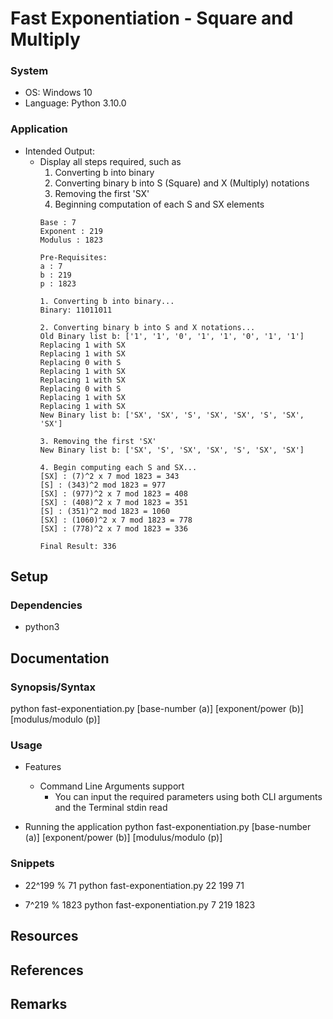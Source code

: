 # Fast Exponentiation - Square and Multiply

### System
+ OS: Windows 10
+ Language: Python 3.10.0

### Application
- Intended Output: 
    - Display all steps required, such as
        1. Converting b into binary
        2. Converting binary b into S (Square) and X (Multiply) notations
        3. Removing the first 'SX'
        4. Beginning computation of each S and SX elements
        ```
        Base : 7
        Exponent : 219
        Modulus : 1823

        Pre-Requisites:
        a : 7
        b : 219
        p : 1823

        1. Converting b into binary...
        Binary: 11011011

        2. Converting binary b into S and X notations...
        Old Binary list b: ['1', '1', '0', '1', '1', '0', '1', '1']
        Replacing 1 with SX
        Replacing 1 with SX
        Replacing 0 with S
        Replacing 1 with SX
        Replacing 1 with SX
        Replacing 0 with S
        Replacing 1 with SX
        Replacing 1 with SX
        New Binary list b: ['SX', 'SX', 'S', 'SX', 'SX', 'S', 'SX', 'SX']

        3. Removing the first 'SX'
        New Binary list b: ['SX', 'S', 'SX', 'SX', 'S', 'SX', 'SX']

        4. Begin computing each S and SX...
        [SX] : (7)^2 x 7 mod 1823 = 343
        [S] : (343)^2 mod 1823 = 977
        [SX] : (977)^2 x 7 mod 1823 = 408
        [SX] : (408)^2 x 7 mod 1823 = 351
        [S] : (351)^2 mod 1823 = 1060
        [SX] : (1060)^2 x 7 mod 1823 = 778
        [SX] : (778)^2 x 7 mod 1823 = 336

        Final Result: 336
        ```

## Setup
### Dependencies
+ python3

## Documentation
### Synopsis/Syntax
python fast-exponentiation.py [base-number (a)] [exponent/power (b)] [modulus/modulo (p)]

### Usage
- Features 
    - Command Line Arguments support
        + You can input the required parameters using both CLI arguments and the Terminal stdin read

- Running the application
    python fast-exponentiation.py [base-number (a)] [exponent/power (b)] [modulus/modulo (p)]

### Snippets
- 22^199 % 71
    python fast-exponentiation.py 22 199 71

- 7^219 % 1823
    python fast-exponentiation.py 7 219 1823

## Resources

## References

## Remarks
